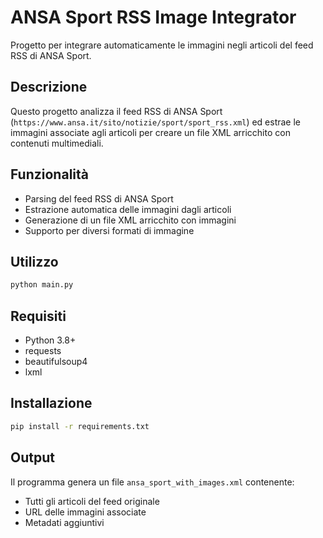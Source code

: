 # ANSA Sport RSS Image Integrator

Progetto per integrare automaticamente le immagini negli articoli del feed RSS di ANSA Sport.

## Descrizione

Questo progetto analizza il feed RSS di ANSA Sport (`https://www.ansa.it/sito/notizie/sport/sport_rss.xml`) ed estrae le immagini associate agli articoli per creare un file XML arricchito con contenuti multimediali.

## Funzionalità

- Parsing del feed RSS di ANSA Sport
- Estrazione automatica delle immagini dagli articoli
- Generazione di un file XML arricchito con immagini
- Supporto per diversi formati di immagine

## Utilizzo

```bash
python main.py
```

## Requisiti

- Python 3.8+
- requests
- beautifulsoup4
- lxml

## Installazione

```bash
pip install -r requirements.txt
```

## Output

Il programma genera un file `ansa_sport_with_images.xml` contenente:
- Tutti gli articoli del feed originale
- URL delle immagini associate
- Metadati aggiuntivi
